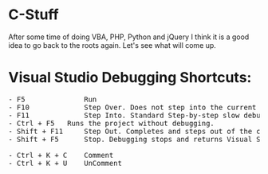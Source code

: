 # C-Stuff
After some time of doing VBA, PHP, Python and jQuery I think it is a good idea to go back to the roots again. Let's see what will come up.

# Visual Studio Debugging Shortcuts:

<pre>
- F5              Run
- F10	          Step Over. Does not step into the current method and goes to the next statement.
- F11	          Step Into. Standard Step-by-step slow debugging.
- Ctrl + F5	  Runs the project without debugging.
- Shift + F11	  Step Out. Completes and steps out of the current method. Finishes the current method.
- Shift + F5	  Stop. Debugging stops and returns Visual Studio to design mode.

- Ctrl + K + C    Comment
- Ctrl + K + U    UnComment
</pre>
